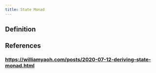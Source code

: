 ```yaml
---
title: State Monad
---
```


## Definition
###
## References
### https://williamyaoh.com/posts/2020-07-12-deriving-state-monad.html

